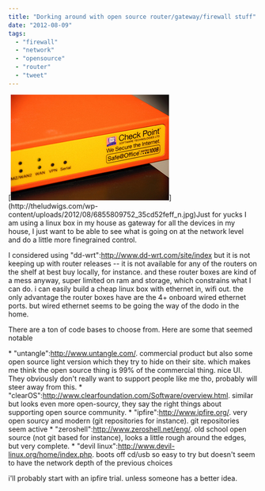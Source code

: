 ```yaml
---
title: "Dorking around with open source router/gateway/firewall stuff"
date: "2012-08-09"
tags: 
  - "firewall"
  - "network"
  - "opensource"
  - "router"
  - "tweet"
---
```


[![](images/6855809752_35cd52feff_n.jpg "http://www.flickr.com/photos/hades2k/")](http://theludwigs.com/wp-content/uploads/2012/08/6855809752_35cd52feff_n.jpg)Just for yucks I am using a linux box in my house as gateway for all the devices in my house, I just want to be able to see what is going on at the network level and do a little more finegrained control.

I considered using "dd-wrt":http://www.dd-wrt.com/site/index but it is not keeping up with router releases -- it is not available for any of the routers on the shelf at best buy locally, for instance. and these router boxes are kind of a mess anyway, super limited on ram and storage, which constrains what I can do. i can easily build a cheap linux box with ethernet in, wifi out. the only advantage the router boxes have are the 4+ onboard wired ethernet ports. but wired ethernet seems to be going the way of the dodo in the home.

There are a ton of code bases to choose from. Here are some that seemed notable

\* "untangle":http://www.untangle.com/. commercial product but also some open source light version which they try to hide on their site. which makes me think the open source thing is 99% of the commercial thing. nice UI. They obviously don't really want to support people like me tho, probably will steer away from this. \* "clearOS":http://www.clearfoundation.com/Software/overview.html. similar but looks even more open-sourcy, they say the right things about supporting open source community. \* "ipfire":http://www.ipfire.org/. very open sourcy and modern (git repositories for instance). git repositories seem active \* "zeroshell":http://www.zeroshell.net/eng/. old school open source (not git based for instance), looks a little rough around the edges, but very complete. \* "devil linux":http://www.devil-linux.org/home/index.php. boots off cd/usb so easy to try but doesn't seem to have the network depth of the previous choices

i'll probably start with an ipfire trial. unless someone has a better idea.

